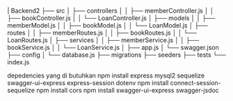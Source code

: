 | Backend2
├── src
│ ├── controllers
│ │ ├── memberController.js
│ │ ├── bookController.js
│ │ └── LoanController.js
│ ├── models
│ │ ├── memberModel.js
│ │ ├── bookModel.js
│ │ └── LoanModel.js
│ ├── routes
│ │ ├── memberRoutes.js
│ │ ├── bookRoutes.js
│ │ └── LoanRoutes.js
│ ├── services
│ │ ├── memberService.js
│ │ ├── bookService.js
│ │ └── LoanService.js
│ ├── app.js
│ └── swagger.json
├── config
│ └── database.js
├── migrations
├── seeders
├── tests
└── index.js

depedencies yang di butuhkan
npm install express mysql2 sequelize swagger-ui-express express-session dotenv
npm install connect-session-sequelize
npm install cors
npm install swagger-ui-express swagger-jsdoc
